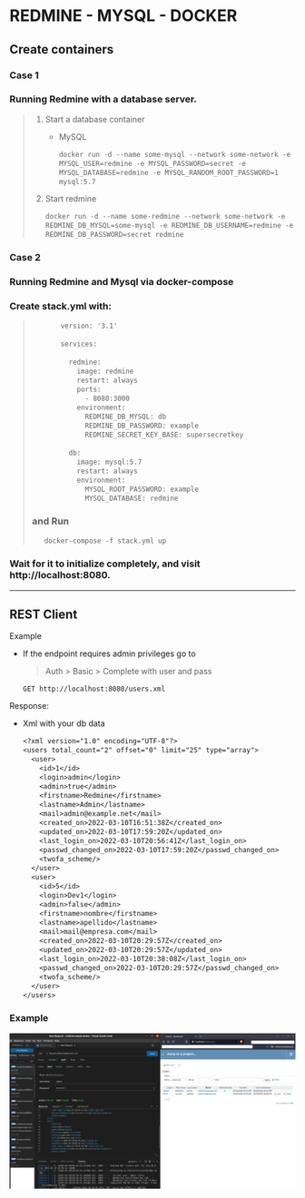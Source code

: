 # REDMINE - MYSQL - DOCKER

## Create containers

### Case 1

### Running Redmine with a database server.

> 1.  Start a database container
>
>     - MySQL
>
>           docker run -d --name some-mysql --network some-network -e MYSQL_USER=redmine -e MYSQL_PASSWORD=secret -e MYSQL_DATABASE=redmine -e MYSQL_RANDOM_ROOT_PASSWORD=1 mysql:5.7
>
> 2.  Start redmine
>
>         docker run -d --name some-redmine --network some-network -e REDMINE_DB_MYSQL=some-mysql -e REDMINE_DB_USERNAME=redmine -e REDMINE_DB_PASSWORD=secret redmine

### Case 2

### Running Redmine and Mysql via docker-compose

### Create stack.yml with:

>            version: '3.1'
>
>            services:
>
>              redmine:
>                image: redmine
>                restart: always
>                ports:
>                  - 8080:3000
>                environment:
>                  REDMINE_DB_MYSQL: db
>                  REDMINE_DB_PASSWORD: example
>                  REDMINE_SECRET_KEY_BASE: supersecretkey
>
>              db:
>                image: mysql:5.7
>                restart: always
>                environment:
>                  MYSQL_ROOT_PASSWORD: example
>                  MYSQL_DATABASE: redmine
>
> ### and Run
>
>        docker-compose -f stack.yml up

### Wait for it to initialize completely, and visit http://localhost:8080.

----

## REST Client

Example

- If the endpoint requires admin privileges go to

  > Auth > Basic > Complete with user and pass

      GET http://localhost:8080/users.xml

Response:

- Xml with your db data

      <?xml version="1.0" encoding="UTF-8"?>
      <users total_count="2" offset="0" limit="25" type="array">
        <user>
          <id>1</id>
          <login>admin</login>
          <admin>true</admin>
          <firstname>Redmine</firstname>
          <lastname>Admin</lastname>
          <mail>admin@example.net</mail>
          <created_on>2022-03-10T16:51:38Z</created_on>
          <updated_on>2022-03-10T17:59:20Z</updated_on>
          <last_login_on>2022-03-10T20:56:41Z</last_login_on>
          <passwd_changed_on>2022-03-10T17:59:20Z</passwd_changed_on>
          <twofa_scheme/>
        </user>
        <user>
          <id>5</id>
          <login>Dev1</login>
          <admin>false</admin>
          <firstname>nombre</firstname>
          <lastname>apellido</lastname>
          <mail>mail@empresa.com</mail>
          <created_on>2022-03-10T20:29:57Z</created_on>
          <updated_on>2022-03-10T20:29:57Z</updated_on>
          <last_login_on>2022-03-10T20:38:08Z</last_login_on>
          <passwd_changed_on>2022-03-10T20:29:57Z</passwd_changed_on>
          <twofa_scheme/>
        </user>
      </users>

### Example

![example](./redmine-example.png)
